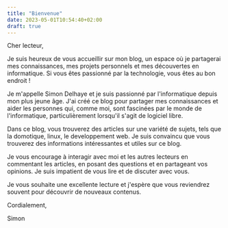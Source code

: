 ```yaml
---
title: "Bienvenue"
date: 2023-05-01T10:54:40+02:00
draft: true
---
```


Cher lecteur,

Je suis heureux de vous accueillir sur mon blog, un espace où je partagerai mes connaissances, mes projets personnels et mes découvertes en informatique. Si vous êtes passionné par la technologie, vous êtes au bon endroit !

Je m'appelle Simon Delhaye et je suis passionné par l'informatique depuis mon plus jeune âge. J'ai créé ce blog pour partager mes connaissances et aider les personnes qui, comme moi, sont fascinées par le monde de l'informatique, particulièrement lorsqu'il s'agit de logiciel libre.

Dans ce blog, vous trouverez des articles sur une variété de sujets, tels que la domotique, linux, le developpement web. Je suis convaincu que vous trouverez des informations intéressantes et utiles sur ce blog.

Je vous encourage à interagir avec moi et les autres lecteurs en commentant les articles, en posant des questions et en partageant vos opinions. Je suis impatient de vous lire et de discuter avec vous.

Je vous souhaite une excellente lecture et j'espère que vous reviendrez souvent pour découvrir de nouveaux contenus.

Cordialement,

Simon